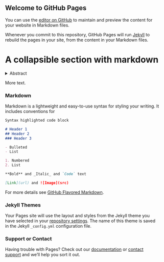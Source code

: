 ## Welcome to GitHub Pages

You can use the [editor on GitHub](https://github.com/weisstanner/dw2/edit/master/index.md) to maintain and preview the content for your website in Markdown files.

Whenever you commit to this repository, GitHub Pages will run [Jekyll](https://jekyllrb.com/) to rebuild the pages in your site, from the content in your Markdown files.


# A collapsible section with markdown
<details>
  <summary>Abstract</summary>
  
Despite clear evidence of a sharp income gradient in voting participation, it remains unclear whether income truly causes voting. In this article, we investigate how exogenous increases in unearned income affect voting in U.S. elections for two generations (parents and children) from the same household. In contrast to predictions made by current models of voting, we find the income shock had no effect on parents’ voting behaviors. However, we also find that increasing household income has heterogeneous effects on the civic participation of children from different socioeconomic backgrounds. It increases children’s voting propensity among those raised in initially poorer families—resulting in substantially narrowed participatory gaps. Our results are consistent with a more nuanced view of how individual resources affect patterns of voting than the dominant theoretical framework of voting—the resource model—allows. Voting is fundamentally shaped by the human capital accrued long before citizens are eligible to vote.

</details>
 
 
More text.

### Markdown

Markdown is a lightweight and easy-to-use syntax for styling your writing. It includes conventions for

```markdown
Syntax highlighted code block

# Header 1
## Header 2
### Header 3

- Bulleted
- List

1. Numbered
2. List

**Bold** and _Italic_ and `Code` text

[Link](url) and ![Image](src)
```

For more details see [GitHub Flavored Markdown](https://guides.github.com/features/mastering-markdown/).

### Jekyll Themes

Your Pages site will use the layout and styles from the Jekyll theme you have selected in your [repository settings](https://github.com/weisstanner/dw2/settings). The name of this theme is saved in the Jekyll `_config.yml` configuration file.

### Support or Contact

Having trouble with Pages? Check out our [documentation](https://help.github.com/categories/github-pages-basics/) or [contact support](https://github.com/contact) and we’ll help you sort it out.
